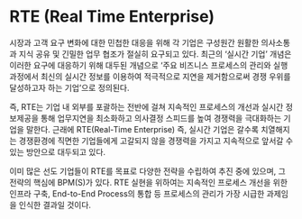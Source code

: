 # RTE (Real Time Enterprise)
시장과 고객 요구 변화에 대한 민첩한 대응을 위해 각 기업은 구성원간 원활한 의사소통과 지식 공유 및 긴밀한 업무 협조가 절실히 요구되고 있다. 최근의 ‘실시간 기업’ 개념은 이러한 요구에 대응하기 위해 대두된 개념으로 ‘주요 비즈니스 프로세스의 관리와 실행 과정에서 최신의 실시간 정보를 이용하여 적극적으로 지연을 제거함으로써 경쟁 우위를 달성하고자 하는 기업’으로 정의된다.

즉, RTE는 기업 내 외부를 포괄하는 전반에 걸쳐 지속적인 프로세스의 개선과 실시간 정보제공을 통해 업무지연을 최소화하고 의사결정 스피드를 높여 경쟁력을 극대화하는 기업을 말한다. 근래에 RTE(Real-Time Enterprise) 즉, 실시간 기업은 갈수록 치열해지는 경쟁환경에 직면한 기업들에게 고갈되지 않을 경쟁력을 가지고 지속적으로 앞서갈 수 있는 방안으로 대두되고 있다.

이미 많은 선도 기업들이 RTE를 목표로 다양한 전략을 수립하여 추진 중에 있으며, 그 전략의 핵심에 BPM(S)가 있다. RTE 실현을 위하여는 지속적인 프로세스 개선을 위한 인프라 구축, End-to-End Process의 통합 등 프로세스의 관리가 가장 시급한 과제임을 인식한 결과일 것이다.